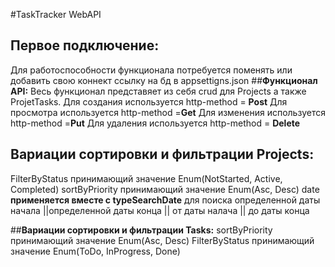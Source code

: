 #TaskTracker WebAPI
## Первое подключение:
Для работоспособности функционала потребуется поменять или добавить свою коннект ссылку на бд в appsettigns.json
##**Функционал API:**
Весь функционал представяет из себя crud для Projects а также ProjetTasks.
Для создания используется http-method = **Post**
Для просмотра используется http-method =**Get**
Для изменения используется http-method =**Put**
Для удаления используется http-method = **Delete**

## **Вариации сортировки и фильтрации Projects:**
FilterByStatus принимающий значение Enum(NotStarted, Active, Completed)
sortByPriority принимающий значение Enum(Asc, Desc)
date **применяется вместе с typeSearchDate** для поиска определенной даты начала ||определенной даты конца || от даты налача || до даты конца 

##**Вариации сортировки и фильтрации Tasks:**
sortByPriority принимающий значение Enum(Asc, Desc)
FilterByStatus принимающий значение Enum(ToDo, InProgress, Done)

